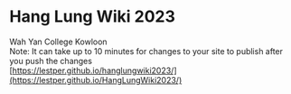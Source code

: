 # Hang Lung Wiki 2023
Wah Yan College Kowloon <br />
Note: It can take up to 10 minutes for changes to your site to publish after you push the changes <br />
[https://lestper.github.io/hanglungwiki2023/](https://lestper.github.io/HangLungWiki2023/)

